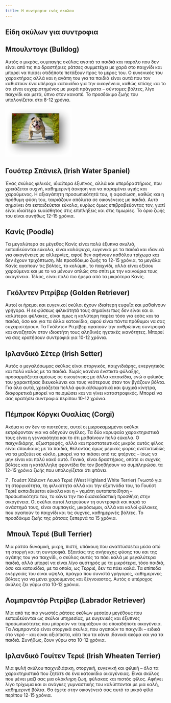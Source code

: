 ```yaml
---
title: Η συντροφια ενός σκυλου
---
```

## Είδη σκύλων για συντροφια

## Μπουλντογκ (Bulldog)

Αυτός ο μικρός, συμπαγής σκύλος αγαπά τα παιδιά και παρόλο που δεν είναι από τις πιο δραστήριες ράτσες συμμετέχει με χαρά στο παιχνίδι και μπορεί να πιάσει οτιδήποτε πετάξουν προς το μέρος του.
Ο ευγενικός του χαρακτήρας αλλά και η αγάπη του για τα παιδιά είναι αυτά που τον καθιστούν ένα υπέροχο κατοικίδιο για την οικογένεια, καθώς επίσης και το ότι είναι ευχαριστημένος με μικρά πράγματα – σύντομες βόλτες, λίγο παιχνίδι και μετά, ύπνο στον καναπέ. Το προσδόκιμο ζωής του υπολογίζεται στα 8-12 χρόνια.

![](https://raw.githubusercontent.com/MichaelDim02/yiothesia-skylon/refs/heads/master/images/uploads/5_1.png)

## Γουότερ Σπάνιελ (Irish Water Spaniel)

Ένας σκύλος φιλικός, ιδιαίτερα έξυπνος, αλλά και υπερδραστήριος, που χρειάζεται συχνή, καθημερινή άσκηση για να παραμένει υγιής και χαρούμενος. Η αξιαγάπητη προσωπικότητά του, η αφοσίωση, καθώς και η πρόθυμη φύση του, ταιριάζουν απόλυτα σε οικογένειες με παιδιά. Αυτό σημαίνει ότι εκπαιδεύεται εύκολα, κυρίως όμως επιβραβεύοντας τον, γιατί είναι ιδιαίτερα ευαίσθητος στις επιπλήξεις και στις τιμωρίες. Το όριο ζωής του είναι συνήθως 12-15 χρόνια.

## Κανίς (Poodle)

Τα μεγαλύτερα σε μέγεθος Κανίς είναι πολύ έξυπνα σκυλιά, εκπαιδεύονται εύκολα, είναι καλόψυχα, ευγενικά με τα παιδιά και ιδανικά για οικογένειες με αλλεργίες, αφού δεν αφήνουν καθόλου τρίχωμα και δεν έχουν τριχόπτωση. Με προσδόκιμο ζωής τα 12-15 χρόνια, τα μεγάλα Κανίς αγαπούν τις βόλτες, το κολύμπι, το παιχνίδι, αλλά είναι εξίσου χαρούμενα και με το να μένουν απλώς στο σπίτι με την καινούρια τους οικογένεια. Τέλος, είναι πολύ πιο ήρεμα από τα μικρότερα Κανίς.

##  Γκόλντεν Ριτρίβερ (Golden Retriever)

Αυτοί οι ήρεμοι και ευγενικοί σκύλοι έχουν ιδιαίτερη ευφυΐα και μαθαίνουν γρήγορα. Η εκ φύσεως φιλικότητά τους σημαίνει πως δεν είναι και οι καλύτεροι φύλακες, είναι όμως η καλύτερη παρέα τόσο για εσάς και τα παιδιά, όσο και για τα άλλα κατοικίδια, αφού είναι πάντα πρόθυμοι να σας ευχαριστήσουν.
Τα Γκόλντεν Ριτρίβερ αγαπούν την ανθρώπινη συντροφιά και αναζητούν στον ιδιοκτήτη τους αληθινές ηγετικές ικανότητες. Μπορεί να σας κρατήσουν συντροφιά για 10-12 χρόνια.

## Ιρλανδικό Σέτερ (Irish Setter)

Αυτός ο μεγαλόσωμος σκύλος είναι στοργικός, παιχνιδιάρης, ενεργητικός και πολύ καλός με τα παιδιά. Χωρίς κανένα ένστικτο φύλαξης, προσαρμόζεται αμέσως σε οικογένειες με άλλα κατοικίδια, ενώ ο φιλικός του χαρακτήρας διευκολύνει και τους νεότερους όταν τον βγάζουν βόλτα.
Για όλα αυτά, χρειάζεται πολλά φυσικά/σωματικά και ψυχικά κίνητρα, διαφορετικά μπορεί να πεισμώσει και να γίνει καταστροφικός. Μπορεί να σας κρατήσει συντροφιά περίπου 10-12 χρόνια.

## Πέμπροκ Κόργκι Ουαλίας (Corgi)

Ακόμα κι αν δεν το πιστεύετε, αυτοί οι μικροκαμωμένοι σκύλοι εκτρέφονταν για να οδηγούν αγέλες. Τα δύο κορυφαία χαρακτηριστικά τους είναι η γενναιότητα και το ότι μαθαίνουν πολύ εύκολα. Ο παιχνιδιάρης, εξωστρεφής, αλλά και προστατευτικός μικρός αυτός φίλος είναι σπουδαίος με τα παιδιά, θέλοντας όμως μερικές φορές ενστικτωδώς να τα μαζεύει σε κύκλο, μπορεί να τα πιάσει από τις φτέρνες – ίσως να μην είναι και πολύ κακό αυτό.
Γενικά, είναι δραστήριος, οπότε οι συχνές βόλτες και η κατάλληλη φροντίδα θα τον βοηθήσουν να συμπληρώσει τα 12-15 χρόνια ζωής που υπολογίζεται ότι φτάνει.

7 . Γουέστ Χάιλαντ Λευκό Τεριέ (West Highland White Terrier)
Γνωστό για τη στοργικότητα, τη φιλικότητα αλλά και την εξυπνάδα του, το Γουέστ Τεριέ εκπαιδεύεται εύκολα και η – γεμάτη αυτοπεποίθηση –  προσωπικότητά του, το κάνει την πιο διασκεδαστική προσθήκη στην οικογένεια.
Οι σκύλοι αυτοί λατρεύουν τη συντροφιά και παρά το ανάστημά τους, είναι συμπαγείς, μικρόσωμοι, αλλά και καλοί φύλακες, που αγαπούν το παιχνίδι και τις συχνές, καθημερινές βόλτες. Το προσδόκιμο ζωής της ράτσας ξεπερνά τα 15 χρόνια.

##  Μπουλ Τεριέ (Bull Terrier)

Μια ράτσα δυναμική, μικρή, πιστή, υπάκουη που αναπτύσσεται μέσα από τη στοργή και τη συντροφιά. Εξαιτίας της ανήσυχης φύσης του και της αγάπης του για παιχνίδι, ο σκύλος αυτός τα πάει καλά με μεγαλύτερα παιδιά, αλλά μπορεί να είναι λίγο αυστηρός με τα μικρότερα, τόσο παιδιά, όσο και κατοικίδια, με τα οποία, ως Τερριέ, δεν τα πάει καλά.
Τα επίπεδα ενέργειάς του είναι υψηλά, πράγμα που συνιστά γρήγορες, καθημερινές βόλτες για να μένει χαρούμενος και ξέγνοιαστος. Αυτός ο υπέροχος σκύλος ζει γύρω στα 10-12 χρόνια.

## Λαμπραντόρ Ριτρίβερ (Labrador Retriever)

Μία από τις πιο γνωστές ράτσες σκύλων μεσαίου μεγέθους που εκπαιδεύονται ως σκύλοι υπηρεσίας, με ευγενικές και έξυπνες προσωπικότητες που μπορούν να ταιριάξουν σε οποιαδήποτε οικογένεια. Τα Λαμπραντόρ είναι στοργικά σκυλιά, που αγαπούν το παιχνίδι – ειδικά στο νερό – και είναι αξιόπιστα, κάτι που τα κάνει ιδανικά ακόμα και για τα παιδιά. Συνήθως, ζουν γύρω στα 10-12 χρόνια.

## Ιρλανδικό Γουίτεν Τεριέ (Irish Wheaten Terrier)

Μια φυλή σκύλου παιχνιδιάρικη, στοργική, ευγενική και φιλική – όλα τα χαρακτηριστικά που ζητάτε σε ένα κατοικίδιο οικογένειας. Είναι σκύλος που μένει μαζί σας μια ολόκληρη ζωή, φύλακας και πιστός φίλος. Αφήνει λίγο τρίχωμα και οι ανάγκες γυμναστικής του καλύπτονται με μια καλή, καθημερινή βόλτα. Θα έχετε στην οικογένειά σας αυτό το μικρό φίλο περίπου 12-15 χρόνια.
